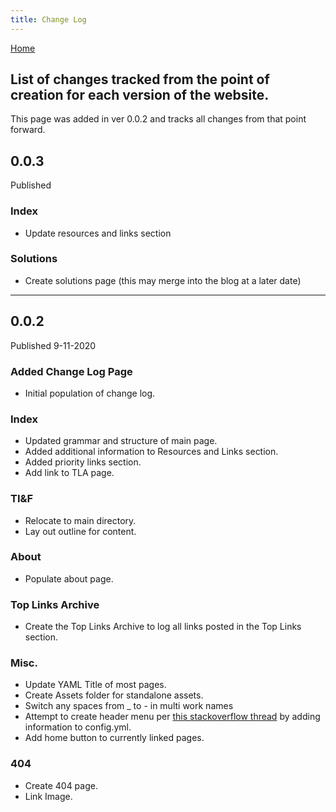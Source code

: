 ```yaml
---
title: Change Log
---
```


[Home](../)

## List of changes tracked from the point of creation for each version of the website.
This page was added in ver 0.0.2 and tracks all changes from that point forward.

## 0.0.3
Published

### Index
- Update resources and links section

### Solutions
- Create solutions page (this may merge into the blog at a later date)

----------

## 0.0.2
Published 9-11-2020
### Added Change Log Page
- Initial population of change log.

### Index
- Updated grammar and structure of main page.
- Added additional information to Resources and Links section.
- Added priority links section.
- Add link to TLA page.

### TI&F
- Relocate to main directory.
- Lay out outline for content.

### About
- Populate about page.

### Top Links Archive
- Create the Top Links Archive to log all links posted in the Top Links section.

### Misc.
- Update YAML Title of most pages.
- Create Assets folder for standalone assets.
- Switch any spaces from _ to - in multi work names
- Attempt to create header menu per [this stackoverflow thread](https://stackoverflow.com/questions/13266369/how-to-change-the-default-order-pages-in-jekyll/33983971#33983971) by adding information to config.yml.
- Add home button to currently linked pages.

### 404
- Create 404 page.
- Link Image.
